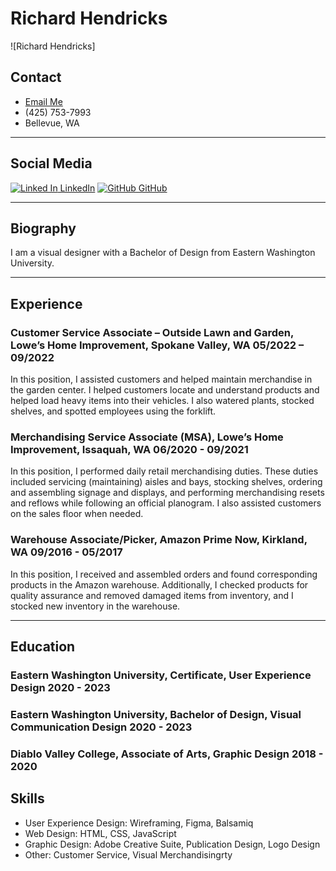 # Richard Hendricks

![Richard Hendricks]

## Contact
- [Email Me](mailto:robert.sherman675@mail.com)
- (425) 753-7993
- Bellevue, WA

---

## Social Media
[![Linked In](linked-in.png) LinkedIn](https://linkedin.com/richardhendricks) 
[![GitHub](github.png) GitHub](https://linkedin.com/richardhendricks)

---

## Biography

<div>I am a visual designer with a Bachelor of Design from Eastern Washington University.</div>

---

<div class="breakafter"></div>

## Experience

### Customer Service Associate – Outside Lawn and Garden, Lowe’s Home Improvement, Spokane Valley, WA <span>05/2022 – 09/2022</span>

In this position, I assisted customers and helped maintain merchandise in the garden center. I helped customers locate and understand products and helped load heavy items into their vehicles. I also watered plants, stocked shelves, and spotted employees using the forklift.

### Merchandising Service Associate (MSA), Lowe’s Home Improvement, Issaquah, WA <span>06/2020 - 09/2021</span>

In this position, I performed daily retail merchandising duties. These duties included servicing (maintaining) aisles and bays, stocking shelves, ordering and assembling signage and displays, and performing merchandising resets and reflows while following an official planogram. I also assisted customers on the sales floor when needed.

### Warehouse Associate/Picker, Amazon Prime Now, Kirkland, WA <span>09/2016 - 05/2017</span>

In this position, I received and assembled orders and found corresponding products in the Amazon warehouse. Additionally, I checked products for quality assurance and removed damaged items from inventory, and I stocked new inventory in the warehouse.

---

## Education

### Eastern Washington University, Certificate, User Experience Design <span>2020 - 2023</span>

### Eastern Washington University, Bachelor of Design, Visual Communication Design <span>2020 - 2023</span>

### Diablo Valley College, Associate of Arts, Graphic Design <span>2018 - 2020</span>


## Skills
 - User Experience Design: Wireframing, Figma, Balsamiq
 - Web Design: HTML, CSS, JavaScript
 - Graphic Design: Adobe Creative Suite, Publication Design, Logo Design 
 - Other: Customer Service, Visual Merchandisingrty
